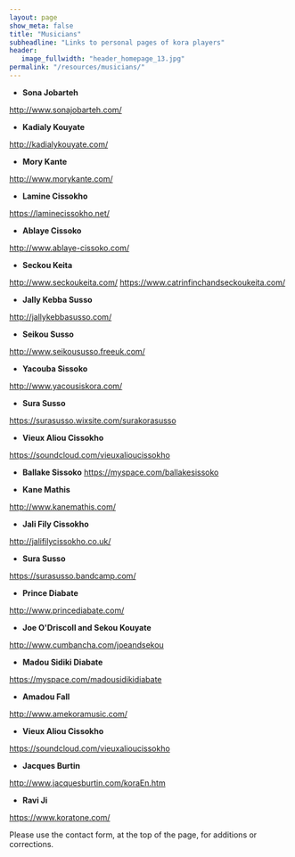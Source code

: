 ```yaml
---
layout: page
show_meta: false
title: "Musicians"
subheadline: "Links to personal pages of kora players"
header:
   image_fullwidth: "header_homepage_13.jpg"
permalink: "/resources/musicians/"
---
```


* **Sona Jobarteh**

<http://www.sonajobarteh.com/>

* **Kadialy Kouyate**

<http://kadialykouyate.com/>

* **Mory Kante**

<http://www.morykante.com/>

* **Lamine Cissokho**

<https://laminecissokho.net/>

* **Ablaye Cissoko**

<http://www.ablaye-cissoko.com/>
 
* **Seckou Keita** 
 
<http://www.seckoukeita.com/>
<https://www.catrinfinchandseckoukeita.com/>

* **Jally Kebba Susso**

<http://jallykebbasusso.com/>

* **Seikou Susso**

<http://www.seikoususso.freeuk.com/>

* **Yacouba Sissoko**

<http://www.yacousiskora.com/>

* **Sura Susso**

<https://surasusso.wixsite.com/surakorasusso>

* **Vieux Aliou Cissokho**

<https://soundcloud.com/vieuxalioucissokho>

* **Ballake Sissoko**
<https://myspace.com/ballakesissoko>

* **Kane Mathis**

<http://www.kanemathis.com/>

* **Jali Fily Cissokho**

<http://jalifilycissokho.co.uk/>

* **Sura Susso**

<https://surasusso.bandcamp.com/>

* **Prince Diabate**  

<http://www.princediabate.com/>

* **Joe O'Driscoll and Sekou Kouyate**

<http://www.cumbancha.com/joeandsekou>

* **Madou Sidiki Diabate**

<https://myspace.com/madousidikidiabate>

* **Amadou Fall**

<http://www.amekoramusic.com/>

* **Vieux Aliou Cissokho**

<https://soundcloud.com/vieuxalioucissokho>

* **Jacques Burtin**

<http://www.jacquesburtin.com/koraEn.htm>

* **Ravi Ji**

<https://www.koratone.com/>

Please use the contact form, at the top of the page, for additions or corrections.
